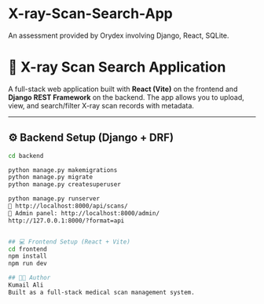 # X-ray-Scan-Search-App
An assessment provided by Orydex involving Django, React, SQLite.
# 🩻 X-ray Scan Search Application

A full-stack web application built with **React (Vite)** on the frontend and **Django REST Framework** on the backend. The app allows you to upload, view, and search/filter X-ray scan records with metadata.

---
## ⚙️ Backend Setup (Django + DRF)

```bash
cd backend

python manage.py makemigrations
python manage.py migrate
python manage.py createsuperuser

python manage.py runserver
📍 http://localhost:8000/api/scans/
📍 Admin panel: http://localhost:8000/admin/
http://127.0.0.1:8000/?format=api


## 💻 Frontend Setup (React + Vite)
cd frontend
npm install
npm run dev

## 👨‍⚕️ Author
Kumail Ali
Built as a full-stack medical scan management system.
